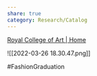 ```yaml
---
share: true
category: Research/Catalog
---
```


[Royal College of Art | Home](https://www.rca.ac.uk/)

![[2022-03-26 18.30.47.png]]

#FashionGraduation 